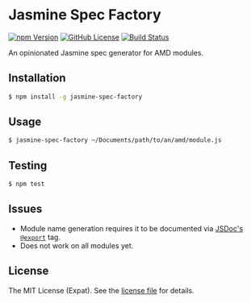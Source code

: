 Jasmine Spec Factory
====================
[![npm Version][NPM VERSION BADGE]][NPM PAGE]
[![GitHub License][LICENSE BADGE]][LICENSE PAGE]
[![Build Status][BUILD BADGE]][BUILD PAGE]

An opinionated Jasmine spec generator for AMD modules.

Installation
------------
```sh
$ npm install -g jasmine-spec-factory
```

Usage
-----
```sh
$ jasmine-spec-factory ~/Documents/path/to/an/amd/module.js
```

Testing
-------
```sh
$ npm test
```

Issues
------
- Module name generation requires it to be documented via [JSDoc's](http://usejsdoc.org/) [`@export`](http://usejsdoc.org/tags-exports.html) tag.
- Does not work on all modules yet.

License
-------
The MIT License (Expat). See the [license file](LICENSE) for details.

[BUILD BADGE]: https://img.shields.io/travis/jbenner-radham/jasmine-spec-factory.svg?style=flat-square
[BUILD PAGE]: https://travis-ci.org/jbenner-radham/jasmine-spec-factory
[LICENSE BADGE]: https://img.shields.io/badge/license-MIT%20License-blue.svg?style=flat-square
[LICENSE PAGE]: https://github.com/jbenner-radham/jasmine-spec-factory/blob/master/LICENSE
[NPM PAGE]: https://www.npmjs.com/package/jasmine-spec-factory
[NPM VERSION BADGE]: https://img.shields.io/npm/v/jasmine-spec-factory.svg?style=flat-square
